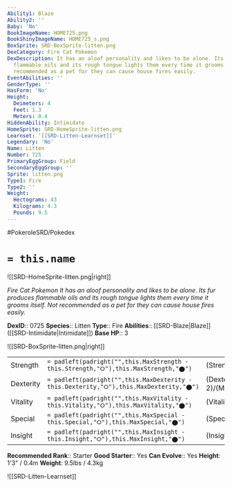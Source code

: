 ```yaml
---
Ability1: Blaze
Ability2: ''
Baby: 'No'
BookImageName: HOME725.png
BookShinyImageName: HOME725_s.png
BoxSprite: SRD-BoxSprite-litten.png
DexCategory: Fire Cat Pokemon
DexDescription: It has an aloof personality and likes to be alone. Its fur produces
  flammable oils and its rough tongue lights them every time it grooms itself. Not
  recommended as a pet for they can cause house fires easily.
EventAbilities: ''
GenderType: ''
HasForm: 'No'
Height:
  Deimeters: 4
  Feet: 1.3
  Meters: 0.4
HiddenAbility: Intimidate
HomeSprite: SRD-HomeSprite-litten.png
Learnset: '[[SRD-Litten-Learnset]]'
Legendary: 'No'
Name: Litten
Number: 725
PrimaryEggGroup: Field
SecondaryEggGroup: ''
Sprite: litten.png
Type1: Fire
Type2: ''
Weight:
  Hectograms: 43
  Kilograms: 4.3
  Pounds: 9.5
---
```


#PokeroleSRD/Pokedex

# `= this.name`

![[SRD-HomeSprite-litten.png|right]]

*Fire Cat Pokemon*
*It has an aloof personality and likes to be alone. Its fur produces flammable oils and its rough tongue lights them every time it grooms itself. Not recommended as a pet for they can cause house fires easily.*

**DexID**:: 0725
**Species**:: Litten
**Type**:: Fire
**Abilities**:: [[SRD-Blaze|Blaze]] ([[SRD-Intimidate|Intimidate]])
**Base HP**:: 3

![[SRD-BoxSprite-litten.png|right]]

|           |                                                                                        |                                          |
| --------- | -------------------------------------------------------------------------------------- | ---------------------------------------- |
| Strength  | `= padleft(padright("",this.MaxStrength - this.Strength,"⭘"),this.MaxStrength,"⬤")`    | (Strength::2)/(MaxStrength::4)   |
| Dexterity | `= padleft(padright("",this.MaxDexterity - this.Dexterity,"⭘"),this.MaxDexterity,"⬤")` | (Dexterity:: 2)/(MaxDexterity::5) |
| Vitality  | `= padleft(padright("",this.MaxVitality - this.Vitality,"⭘"),this.MaxVitality,"⬤")`    | (Vitality::1)/(MaxVitality::3)   |
| Special   | `= padleft(padright("",this.MaxSpecial - this.Special,"⭘"),this.MaxSpecial,"⬤")`       | (Special::2)/(MaxSpecial::4)     |
| Insight   | `= padleft(padright("",this.MaxInsight - this.Insight,"⭘"),this.MaxInsight,"⬤")`       | (Insight::1)/(MaxInsight::3)     |

**Recommended Rank**:: Starter
**Good Starter**:: Yes
**Can Evolve**:: Yes
**Height**: 1'3" / 0.4m
**Weight**: 9.5lbs / 4.3kg

![[SRD-Litten-Learnset]]